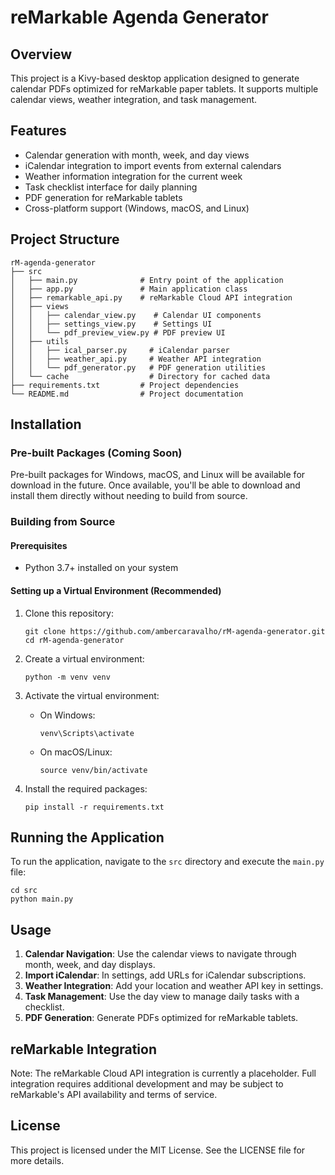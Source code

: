 # reMarkable Agenda Generator

## Overview
This project is a Kivy-based desktop application designed to generate calendar PDFs optimized for reMarkable paper tablets. It supports multiple calendar views, weather integration, and task management.

## Features
- Calendar generation with month, week, and day views
- iCalendar integration to import events from external calendars
- Weather information integration for the current week
- Task checklist interface for daily planning
- PDF generation for reMarkable tablets
- Cross-platform support (Windows, macOS, and Linux)

## Project Structure
```
rM-agenda-generator
├── src
│   ├── main.py              # Entry point of the application
│   ├── app.py               # Main application class
│   ├── remarkable_api.py    # reMarkable Cloud API integration
│   ├── views
│   │   ├── calendar_view.py    # Calendar UI components
│   │   ├── settings_view.py    # Settings UI
│   │   └── pdf_preview_view.py # PDF preview UI
│   ├── utils
│   │   ├── ical_parser.py     # iCalendar parser
│   │   ├── weather_api.py     # Weather API integration
│   │   └── pdf_generator.py   # PDF generation utilities
│   └── cache                  # Directory for cached data
├── requirements.txt         # Project dependencies
└── README.md                # Project documentation
```

## Installation

### Pre-built Packages (Coming Soon)
Pre-built packages for Windows, macOS, and Linux will be available for download in the future. Once available, you'll be able to download and install them directly without needing to build from source.

### Building from Source

#### Prerequisites
- Python 3.7+ installed on your system

#### Setting up a Virtual Environment (Recommended)
1. Clone this repository:
   ```
   git clone https://github.com/ambercaravalho/rM-agenda-generator.git
   cd rM-agenda-generator
   ```

2. Create a virtual environment:
   ```
   python -m venv venv
   ```

3. Activate the virtual environment:
   - On Windows:
     ```
     venv\Scripts\activate
     ```
   - On macOS/Linux:
     ```
     source venv/bin/activate
     ```

4. Install the required packages:
   ```
   pip install -r requirements.txt
   ```

## Running the Application
To run the application, navigate to the `src` directory and execute the `main.py` file:
```
cd src
python main.py
```

## Usage
1. **Calendar Navigation**: Use the calendar views to navigate through month, week, and day displays.
2. **Import iCalendar**: In settings, add URLs for iCalendar subscriptions.
3. **Weather Integration**: Add your location and weather API key in settings.
4. **Task Management**: Use the day view to manage daily tasks with a checklist.
5. **PDF Generation**: Generate PDFs optimized for reMarkable tablets.

## reMarkable Integration
Note: The reMarkable Cloud API integration is currently a placeholder. Full integration requires additional development and may be subject to reMarkable's API availability and terms of service.

## License
This project is licensed under the MIT License. See the LICENSE file for more details.